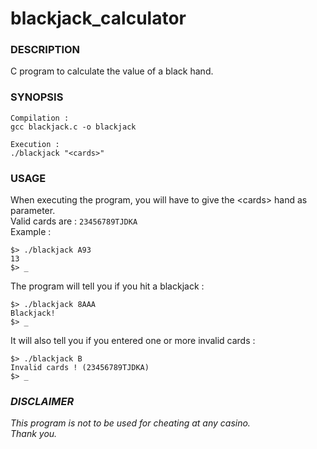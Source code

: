 # blackjack_calculator
### DESCRIPTION
C program to calculate the value of a black hand.

### SYNOPSIS
```
Compilation :
gcc blackjack.c -o blackjack

Execution :
./blackjack "<cards>"
```

### USAGE
When executing the program, you will have to give the \<cards\> hand as parameter.<br />
Valid cards are : `23456789TJDKA`<br />
Example :
```
$> ./blackjack A93
13
$> _
```
The program will tell you if you hit a blackjack :
```
$> ./blackjack 8AAA
Blackjack!
$> _
```
It will also tell you if you entered one or more invalid cards :
```
$> ./blackjack B
Invalid cards ! (23456789TJDKA)
$> _
```
### *DISCLAIMER*
*This program is not to be used for cheating at any casino.<br />
Thank you.*
